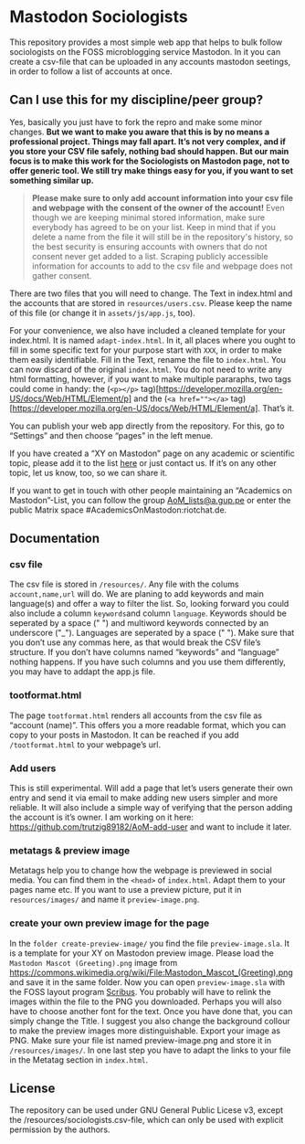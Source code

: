 # Mastodon Sociologists

This repository provides a most simple web app that helps to bulk follow sociologists on the FOSS microblogging service Mastodon. In it you can create a csv-file that can be uploaded in any accounts mastodon seetings, in order to follow a list of accounts at once.

## Can I use this for my discipline/peer group?

Yes, basically you just have to fork the repro and make some minor changes. **But we want to make you aware that this is by no means a professional project. Things may fall apart. It’s not very complex, and if you store your CSV file safely, nothing bad should happen. But our main focus is to make this work for the Sociologists on Mastodon page, not to offer generic tool. We still try make things easy for you, if you want to set something similar up.**

> **Please make sure to only add account information into your csv file and webpage with the consent of the owner of the account!** Even though we are keeping minimal stored information, make sure everybody has agreed to be on your list. Keep in mind that if you delete a name from the file it will still be in the repository's history, so the best security is ensuring accounts with owners that do not consent never get added to a list. Scraping publicly accessible information for accounts to add to the csv file and webpage does not gather consent.

There are two files that you will need to change. The Text in index.html and the accounts that are stored in `resources/users.csv`. Please keep the name of this file (or change it in `assets/js/app.js`, too).

For your convenience, we also have included a cleaned template for your index.html. It is named `adapt-index.html`. In it, all places where you ought to fill in some specific text for your purpose start with `XXX`, in order to make them easily identifiable. Fill in the Text, rename the file to `index.html`. You can now discard of the original `index.html`. You do not need to write any html formatting, however, if you want to make multiple pararaphs, two tags could come in handy: the (`<p></p>` tag)[https://developer.mozilla.org/en-US/docs/Web/HTML/Element/p] and the (`<a href=""></a>` tag)[https://developer.mozilla.org/en-US/docs/Web/HTML/Element/a]. That’s it.

You can publish your web app directly from the repository. For this, go to “Settings” and then choose “pages” in the left menue.

If you have created a “XY on Mastodon” page on any academic or scientific topic, please add it to the list [here](https://github.com/nathanlesage/academics-on-mastodon) or just contact us. If it’s on any other topic, let us know, too, so we can share it.

If you want to get in touch with other people maintaining an “Academics on Mastodon”-List, you can follow the group AoM_lists@a.gup.pe or enter the public Matrix space #AcademicsOnMastodon:riotchat.de.

## Documentation

### csv file
The csv file is stored in `/resources/`.
Any file with the colums `account,name,url` will do. We are planing to add keywords and main language(s) and offer a way to filter the list. So, looking forward you could also include a column `keywords`and column `language`. Keywords should be seperated by a space (" ") and multiword keywords connected by an underscore ("_"). Languages are seperated by a space (" "). Make sure that you don’t use any commas here, as that would break the CSV file’s structure. If you don’t have columns named “keywords”  and “language” nothing happens. If you have such columns and you use them differently, you may have to addapt the app.js file.

### tootformat.html
The page `tootformat.html` renders all accounts from the csv file as “account (name)”. This offers you a more readable format, which you can copy to your posts in Mastodon. It can be reached if you add `/tootformat.html` to your webpage’s url.

### Add users
This is still experimental. Will add a page that let’s users generate their own entry and send it via email to make adding new users simpler and more reliable. It will also include a simple way of verifying that the person adding the account is it’s owner. I am working on it here: https://github.com/trutzig89182/AoM-add-user and want to include it later.

### metatags & preview image
Metatags help you to change how the webpage is previewed in social media. You can find them in the `<head>` of `index.html`. Adapt them to your pages name etc.
If you want to use a preview picture, put it in `resources/images/` and name it `preview-image.png`.

### create your own preview image for the page
In the `folder create-preview-image/` you find the file `preview-image.sla`. It is a template for your XY on Mastodon preview image. Please load the `Mastodon Mascot (Greeting).png` image from https://commons.wikimedia.org/wiki/File:Mastodon_Mascot_(Greeting).png and save it in the same folder. Now you can open `preview-image.sla` with the FOSS layout program [Scribus](https://www.scribus.net/). You probably will have to relink the images within the file to the PNG you downloaded. Perhaps you will also have to choose another font for the text.
Once you have done that, you can simply change the Title. I suggest you also change the background collour to make the preview images more distinguishable. Export your image as PNG. Make sure your file ist named preview-image.png and store it in `/resources/images/`. In one last step you have to adapt the links to your file in the Metatag section in `index.html`.


## License

The repository can be used under GNU General Public Licese v3, except the /resources/sociologists.csv-file, which can only be used with explicit permission by the authors.

